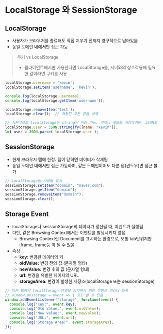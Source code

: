 # LocalStorage 와 SessionStorage
## LocalStorage
- 사용자가 브라우저를 종료해도 직접 지우기 전까지 영구적으로 남아있음
- 동일 도메인 내에서만 접근 가능
> 쿠키 vs LocalStorage
> - 클라이언트에서만 사용한다면 LocalStorage를, 서버와의 상호작용에 필요한 값이라면 쿠키를 사용
```js
localStorage.username = 'kevin';
localStorage.setItem('username', 'kevin');

console.log(localStorage.username);
console.log(localStorage.getItem('username'));

localStorage.removeItem('test');
localStorage.clear();  // 저장된 모든 값을 삭제

// 기본적으로 localStorage는 string만 저장 가능. 객체나 배열을 저장하려면, JSON으로 변환해야함
localStorage.user = JSON.stringify({name: "kevin"});
let user = JSON.parse( localStorage.user );
```
## SessionStorage
- 현재 브라우저 탭에 한정. 탭이 닫히면 데이터가 삭제됨
- 동일 도메인 내에서만 접근 가능하며, 같은 도메인이어도 다른 탭(윈도우)면 접근 불가
```js
// localStorage랑 사용법 유사
sessionStorage.setItem("domain", "naver.com");
sessionStorage.getItem("domain");
sessionStorage.removeItem("domain");
sessionStorage.clear();
```

## Storage Event
- localStorage나 sessionStorage의 데이터가 갱신될 때, 이벤트가 실행됨
- 다만, 같은 Browsing Context에서는 이벤트를 발생시키지 않음
	- Browsing Context란 Document를 표시하는 환경으로, 보통 tab단위지만 iframe, frame등 이 될 수 있음
- 속성
	- **key:** 변경된 데이터의 키
	- **oldValue:** 변경 전의 값 (문자열 형태)
	- **newValue:** 변경 후의 값 (문자열 형태)
	- **url:** 변경을 유발한 페이지의 URL
	- **storageArea:** 변경이 발생한 저장소(localStorage 또는 sessionStorage)

```js
// 다른 탭에서 localStorage 변경을 감지하기 위한 이벤트 리스너 등록
// window.onstorage = event => { 로도 쓸 수 있음
window.addEventListener("storage", function(event) {
  console.log("Key:", event.key);
  console.log("Old Value:", event.oldValue);
  console.log("New Value:", event.newValue);
  console.log("URL:", event.url);
  console.log("Storage Area:", event.storageArea);
});

```